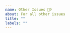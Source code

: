 ```yaml
---
name: Other Issues 🤷‍♀️
about: For all other issues
title: ""
labels: ""
---
```


<!--
  Please provide enough detail. This info allows CIVIC heroes to do the good work!

  Before opening a new issue, please search existing issues: https://github.com/hackoregon/civic/issues
-->
